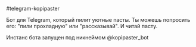 #telegram-kopipaster

Бот для Telegram, который пилит уютные пасты. Ты можешь попросить его: "пили прохладную" или "рассказывай". И читай пасту.

Инстанс бота запущен под никнеймом @kopipaster_bot
